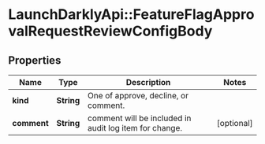 # LaunchDarklyApi::FeatureFlagApprovalRequestReviewConfigBody

## Properties
Name | Type | Description | Notes
------------ | ------------- | ------------- | -------------
**kind** | **String** | One of approve, decline, or comment. | 
**comment** | **String** | comment will be included in audit log item for change. | [optional] 


